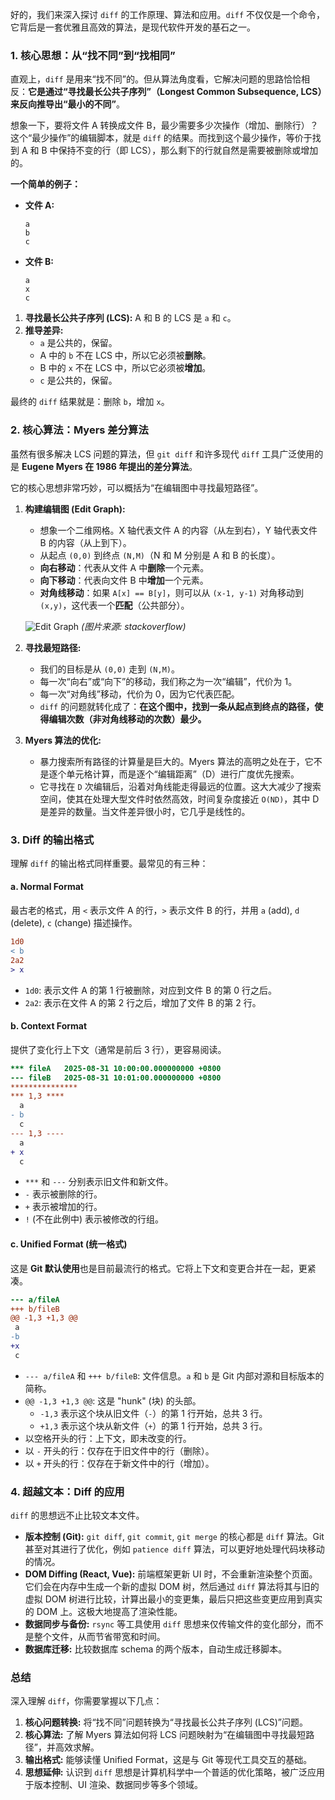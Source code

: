 好的，我们来深入探讨 `diff` 的工作原理、算法和应用。`diff` 不仅仅是一个命令，它背后是一套优雅且高效的算法，是现代软件开发的基石之一。

### 1. 核心思想：从“找不同”到“找相同”

直观上，`diff` 是用来“找不同”的。但从算法角度看，它解决问题的思路恰恰相反：**它是通过“寻找最长公共子序列”（Longest Common Subsequence, LCS）来反向推导出“最小的不同”**。

想象一下，要将文件 A 转换成文件 B，最少需要多少次操作（增加、删除行）？这个“最少操作”的编辑脚本，就是 `diff` 的结果。而找到这个最少操作，等价于找到 A 和 B 中保持不变的行（即 LCS），那么剩下的行就自然是需要被删除或增加的。

**一个简单的例子：**

- **文件 A:**
  ```
  a
  b
  c
  ```
- **文件 B:**
  ```
  a
  x
  c
  ```

1.  **寻找最长公共子序列 (LCS):** A 和 B 的 LCS 是 `a` 和 `c`。
2.  **推导差异:**
    - `a` 是公共的，保留。
    - A 中的 `b` 不在 LCS 中，所以它必须被**删除**。
    - B 中的 `x` 不在 LCS 中，所以它必须被**增加**。
    - `c` 是公共的，保留。

最终的 `diff` 结果就是：删除 `b`，增加 `x`。

### 2. 核心算法：Myers 差分算法

虽然有很多解决 LCS 问题的算法，但 `git diff` 和许多现代 `diff` 工具广泛使用的是 **Eugene Myers 在 1986 年提出的差分算法**。

它的核心思想非常巧妙，可以概括为“在编辑图中寻找最短路径”。

1.  **构建编辑图 (Edit Graph):**

    - 想象一个二维网格。X 轴代表文件 A 的内容（从左到右），Y 轴代表文件 B 的内容（从上到下）。
    - 从起点 `(0,0)` 到终点 `(N,M)`（N 和 M 分别是 A 和 B 的长度）。
    - **向右移动**：代表从文件 A 中**删除**一个元素。
    - **向下移动**：代表向文件 B 中**增加**一个元素。
    - **对角线移动**：如果 `A[x] == B[y]`，则可以从 `(x-1, y-1)` 对角移动到 `(x,y)`，这代表一个**匹配**（公共部分）。

    ![Edit Graph](https://i.stack.imgur.com/5b12g.png)
    _(图片来源: stackoverflow)_

2.  **寻找最短路径:**

    - 我们的目标是从 `(0,0)` 走到 `(N,M)`。
    - 每一次“向右”或“向下”的移动，我们称之为一次“编辑”，代价为 1。
    - 每一次“对角线”移动，代价为 0，因为它代表匹配。
    - `diff` 的问题就转化成了：**在这个图中，找到一条从起点到终点的路径，使得编辑次数（非对角线移动的次数）最少。**

3.  **Myers 算法的优化:**
    - 暴力搜索所有路径的计算量是巨大的。Myers 算法的高明之处在于，它不是逐个单元格计算，而是逐个“编辑距离”（D）进行广度优先搜索。
    - 它寻找在 `D` 次编辑后，沿着对角线能走得最远的位置。这大大减少了搜索空间，使其在处理大型文件时依然高效，时间复杂度接近 `O(ND)`，其中 D 是差异的数量。当文件差异很小时，它几乎是线性的。

### 3. Diff 的输出格式

理解 `diff` 的输出格式同样重要。最常见的有三种：

#### a. Normal Format

最古老的格式，用 `<` 表示文件 A 的行，`>` 表示文件 B 的行，并用 `a` (add), `d` (delete), `c` (change) 描述操作。

```diff
1d0
< b
2a2
> x
```

- `1d0`: 表示文件 A 的第 1 行被删除，对应到文件 B 的第 0 行之后。
- `2a2`: 表示在文件 A 的第 2 行之后，增加了文件 B 的第 2 行。

#### b. Context Format

提供了变化行上下文（通常是前后 3 行），更容易阅读。

```diff
*** fileA	2025-08-31 10:00:00.000000000 +0800
--- fileB	2025-08-31 10:01:00.000000000 +0800
***************
*** 1,3 ****
  a
- b
  c
--- 1,3 ----
  a
+ x
  c
```

- `***` 和 `---` 分别表示旧文件和新文件。
- `-` 表示被删除的行。
- `+` 表示被增加的行。
- `!` (不在此例中) 表示被修改的行组。

#### c. Unified Format (统一格式)

这是 **Git 默认使用**也是目前最流行的格式。它将上下文和变更合并在一起，更紧凑。

```diff
--- a/fileA
+++ b/fileB
@@ -1,3 +1,3 @@
 a
-b
+x
 c
```

- `--- a/fileA` 和 `+++ b/fileB`: 文件信息。`a` 和 `b` 是 Git 内部对源和目标版本的简称。
- `@@ -1,3 +1,3 @@`: 这是 "hunk" (块) 的头部。
  - `-1,3` 表示这个块从旧文件（`-`）的第 1 行开始，总共 3 行。
  - `+1,3` 表示这个块从新文件（`+`）的第 1 行开始，总共 3 行。
- 以空格开头的行：上下文，即未改变的行。
- 以 `-` 开头的行：仅存在于旧文件中的行（删除）。
- 以 `+` 开头的行：仅存在于新文件中的行（增加）。

### 4. 超越文本：Diff 的应用

`diff` 的思想远不止比较文本文件。

- **版本控制 (Git):** `git diff`, `git commit`, `git merge` 的核心都是 `diff` 算法。Git 甚至对其进行了优化，例如 `patience diff` 算法，可以更好地处理代码块移动的情况。
- **DOM Diffing (React, Vue):** 前端框架更新 UI 时，不会重新渲染整个页面。它们会在内存中生成一个新的虚拟 DOM 树，然后通过 `diff` 算法将其与旧的虚拟 DOM 树进行比较，计算出最小的变更集，最后只把这些变更应用到真实的 DOM 上。这极大地提高了渲染性能。
- **数据同步与备份:** `rsync` 等工具使用 `diff` 思想来仅传输文件的变化部分，而不是整个文件，从而节省带宽和时间。
- **数据库迁移:** 比较数据库 schema 的两个版本，自动生成迁移脚本。

### 总结

深入理解 `diff`，你需要掌握以下几点：

1.  **核心问题转换:** 将“找不同”问题转换为“寻找最长公共子序列 (LCS)”问题。
2.  **核心算法:** 了解 Myers 算法如何将 LCS 问题映射为“在编辑图中寻找最短路径”，并高效求解。
3.  **输出格式:** 能够读懂 Unified Format，这是与 Git 等现代工具交互的基础。
4.  **思想延伸:** 认识到 `diff` 思想是计算机科学中一个普适的优化策略，被广泛应用于版本控制、UI 渲染、数据同步等多个领域。
